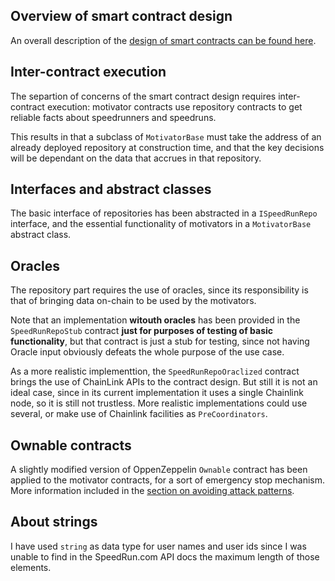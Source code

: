 


## Overview of smart contract design
An overall description of the  [design of smart contracts can be found here](smart_contract_design.md).

## Inter-contract execution
The separtion of concerns of the smart contract design requires inter-contract execution: motivator contracts use repository contracts to get reliable facts about speedrunners and speedruns. 

This results in that a subclass of `MotivatorBase` must take the address of an already deployed repository at construction time, and that the key decisions will be dependant on the data that accrues in that repository. 
## Interfaces and abstract classes

The basic interface of repositories has been abstracted in a `ISpeedRunRepo` interface, and the essential functionality of motivators in a `MotivatorBase` abstract class.


## Oracles

The repository part requires the use of oracles, since its responsibility is that of bringing data on-chain to be used by the motivators. 

Note that an implementation **witouth oracles** has been provided in the `SpeedRunRepoStub` contract **just for purposes of testing of basic functionality**, but that contract is just a stub for testing, since not having Oracle input obviously defeats the whole purpose of the use case.

As a more realistic implementtion, the `SpeedRunRepoOraclized` contract brings the use of ChainLink APIs to the contract design. But still it is not an ideal case, since in its current implementation it uses a single Chainlink node, so it is still not trustless. More realistic implementations could use several, or make use of Chainlink facilities as `PreCoordinators`.

## Ownable contracts

A slightly modified version of OppenZeppelin `Ownable` contract has been applied to the motivator contracts, for a sort of emergency stop mechanism. More information included in the [section on avoiding attack patterns](avoiding_common_attacks.md).

## About strings

I have used `string` as data type for user names and user ids since I was unable to find in the SpeedRun.com API docs the maximum length of those elements. 